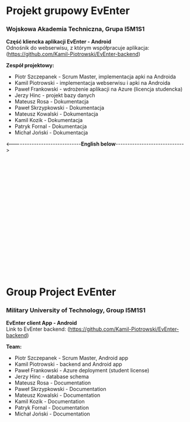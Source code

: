 # Projekt grupowy EvEnter

### Wojskowa Akademia Techniczna, Grupa I5M1S1

**Część kliencka aplikacji EvEnter - Android**<br/>
Odnośnik do webserwisu, z którym współpracuje aplikacja: (https://github.com/Kamil-Piotrowski/EvEnter-backend)

**Zespół projektowy:**
- Piotr Szczepanek - Scrum Master, implementacja apki na Androida
- Kamil Piotrowski - implementacja webserwisu i apki na Androida
- Paweł Frankowski - wdrożenie aplikacji na Azure (licencja studencka)
- Jerzy Hinc - projekt bazy danych
- Mateusz Rosa - Dokumentacja
- Paweł Skrzypkowski - Dokumentacja
- Mateusz Kowalski - Dokumentacja
- Kamil Kozik - Dokumentacja
- Patryk Fornal - Dokumentacja
- Michał Joński - Dokumentacja




<-----------------------------**English below**----------------------------->
<br/><br/><br/><br/><br/><br/><br/><br/><br/><br/><br/><br/><br/><br/><br/><br/><br/><br/><br/><br/>

# Group Project EvEnter

### Military University of Technology, Group I5M1S1

**EvEnter client App - Android**<br/>
Link to EvEnter backend: (https://github.com/Kamil-Piotrowski/EvEnter-backend)

**Team:**
- Piotr Szczepanek - Scrum Master, Android app
- Kamil Piotrowski - backend and Android app
- Paweł Frankowski - Azure deployment (student license)
- Jerzy Hinc - database schema
- Mateusz Rosa - Documentation
- Paweł Skrzypkowski - Documentation
- Mateusz Kowalski - Documentation
- Kamil Kozik - Documentation
- Patryk Fornal - Documentation
- Michał Joński - Documentation
